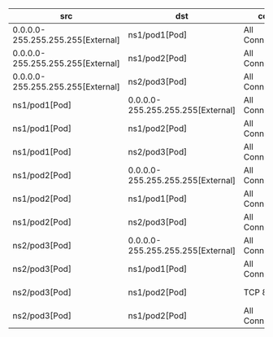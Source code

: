| src | dst | conn | network | 
|-----|-----|------|------|
| 0.0.0.0-255.255.255.255[External] | ns1/pod1[Pod] | All Connections | pod-network | 
| 0.0.0.0-255.255.255.255[External] | ns1/pod2[Pod] | All Connections | pod-network | 
| 0.0.0.0-255.255.255.255[External] | ns2/pod3[Pod] | All Connections | pod-network | 
| ns1/pod1[Pod] | 0.0.0.0-255.255.255.255[External] | All Connections | pod-network | 
| ns1/pod1[Pod] | ns1/pod2[Pod] | All Connections | pod-network | 
| ns1/pod1[Pod] | ns2/pod3[Pod] | All Connections | pod-network | 
| ns1/pod2[Pod] | 0.0.0.0-255.255.255.255[External] | All Connections | pod-network | 
| ns1/pod2[Pod] | ns1/pod1[Pod] | All Connections | pod-network | 
| ns1/pod2[Pod] | ns2/pod3[Pod] | All Connections | pod-network | 
| ns2/pod3[Pod] | 0.0.0.0-255.255.255.255[External] | All Connections | pod-network | 
| ns2/pod3[Pod] | ns1/pod1[Pod] | All Connections | pod-network | 
| ns2/pod3[Pod] | ns1/pod2[Pod] | TCP 80 | l2-network | 
| ns2/pod3[Pod] | ns1/pod2[Pod] | All Connections | pod-network | 
